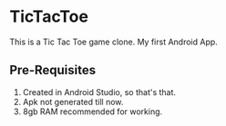 # TicTacToe
This is a Tic Tac Toe game clone. My first Android App.

## Pre-Requisites

1. Created in Android Studio, so that's that.
2. Apk not generated till now.
3. 8gb RAM recommended for working.
